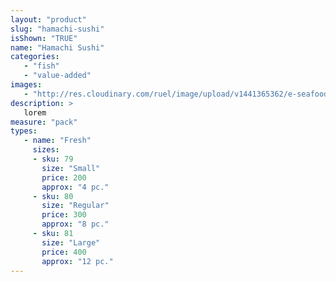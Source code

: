 ```yaml
---
layout: "product"
slug: "hamachi-sushi"
isShown: "TRUE"
name: "Hamachi Sushi"
categories:
   - "fish"
   - "value-added"
images:
   - "http://res.cloudinary.com/ruel/image/upload/v1441365362/e-seafoods/hamachi-sushi.jpg"
description: >
   lorem
measure: "pack"
types: 
   - name: "Fresh"
     sizes: 
     - sku: 79
       size: "Small"
       price: 200
       approx: "4 pc."
     - sku: 80
       size: "Regular"
       price: 300
       approx: "8 pc."
     - sku: 81
       size: "Large"
       price: 400
       approx: "12 pc."
---
```

